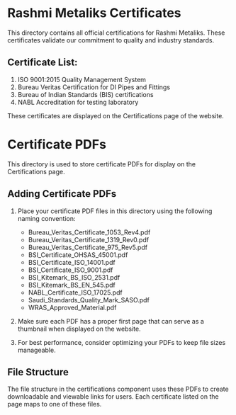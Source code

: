 # Rashmi Metaliks Certificates

This directory contains all official certifications for Rashmi Metaliks. These certificates validate our commitment to quality and industry standards.

## Certificate List:

1. ISO 9001:2015 Quality Management System
2. Bureau Veritas Certification for DI Pipes and Fittings
3. Bureau of Indian Standards (BIS) certifications
4. NABL Accreditation for testing laboratory

These certificates are displayed on the Certifications page of the website.

# Certificate PDFs

This directory is used to store certificate PDFs for display on the Certifications page.

## Adding Certificate PDFs

1. Place your certificate PDF files in this directory using the following naming convention:
   - Bureau_Veritas_Certificate_1053_Rev4.pdf
   - Bureau_Veritas_Certificate_1319_Rev0.pdf
   - Bureau_Veritas_Certificate_975_Rev5.pdf
   - BSI_Certificate_OHSAS_45001.pdf
   - BSI_Certificate_ISO_14001.pdf
   - BSI_Certificate_ISO_9001.pdf
   - BSI_Kitemark_BS_ISO_2531.pdf
   - BSI_Kitemark_BS_EN_545.pdf
   - NABL_Certificate_ISO_17025.pdf
   - Saudi_Standards_Quality_Mark_SASO.pdf
   - WRAS_Approved_Material.pdf

2. Make sure each PDF has a proper first page that can serve as a thumbnail when displayed on the website.

3. For best performance, consider optimizing your PDFs to keep file sizes manageable.

## File Structure

The file structure in the certifications component uses these PDFs to create downloadable and viewable links for users. Each certificate listed on the page maps to one of these files.
